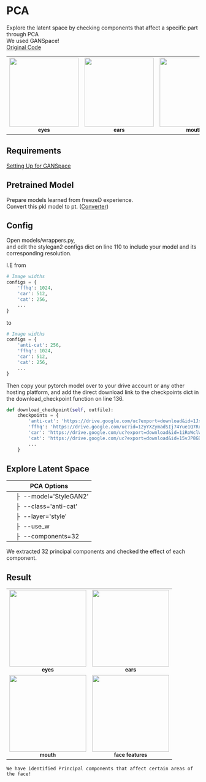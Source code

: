 # PCA
Explore the latent space by checking components that affect a specific part through PCA  
We used GANSpace!  
[Original Code](https://github.com/harskish/ganspace)   

<table>
  <tr>
      <td align="center"><img src="https://user-images.githubusercontent.com/66217855/213487974-ce67fb70-deb2-4547-bad5-3f7fab89f6ca.gif" width="180" height="180"><br /><sub><b>eyes</b></sub></td>
      <td align="center"><img src="https://user-images.githubusercontent.com/66217855/213407569-9e2913b9-d0de-43e2-9829-34f5c46f7a22.gif" width="180" height="180"><br /><sub><b>ears</b></sub></td>
      <td align="center"><img src="https://user-images.githubusercontent.com/66217855/213407592-f1af0bb0-1048-4111-86c9-1c5e272953f2.gif" width="180" height="180"><br /><sub><b>mouth</b></sub></td>
      <td align="center"><img src="https://user-images.githubusercontent.com/66217855/213410488-d95a2a36-cc47-4c76-acb3-9aa71c328f03.gif" width="180" height="180"><br /><sub><b>face features</b></sub></td>
  </tr>
</table>

## Requirements
[Setting Up  for GANSpace](https://github.com/BOAZ-bigdata/17th_Conference_AntiAginGAN-for-Cat/blob/main/setup/ganspace/SETUP_GANSpace.md)

## Pretrained Model
Prepare models learned from freezeD experience.  
Convert this pkl model to pt. ([Converter](https://github.com/BOAZ-bigdata/17th_Conference_AntiAginGAN-for-Cat/tree/main/utils/converter))  

## Config
Open models/wrappers.py,  
and edit the stylegan2 configs dict on line 110 to include your model and its corresponding resolution.  

I.E from
```python
# Image widths
configs = {
    'ffhq': 1024,
    'car': 512,
    'cat': 256,
    ...
}
```
to
```python
# Image widths
configs = {
    'anti-cat': 256,
    'ffhq': 1024,
    'car': 512,
    'cat': 256,
    ...
}
```

Then copy your pytorch model over to your drive account or any other hosting platform, and add the direct download link to the checkpoints dict in the download_checkpoint function on line 136.
```python
def download_checkpoint(self, outfile):
    checkpoints = {
        'anti-cat': 'https://drive.google.com/uc?export=download&id=1JxgW_zoVww4hXO0G4PO7e_w3rFtI7jsG',
        'ffhq': 'https://drive.google.com/uc?id=12yYXZymadSIj74Yue1Q7RrlbIqrXggo3',
        'car': 'https://drive.google.com/uc?export=download&id=1iRoWclWVbDBAy5iXYZrQnKYSbZUqXI6y',
        'cat': 'https://drive.google.com/uc?export=download&id=15vJP8GDr0FlRYpE8gD7CdeEz2mXrQMgN',
        ...
    }
```

## Explore Latent Space

| PCA Options |  
| ----------  |
| &ensp;&ensp;&boxvr;&nbsp; --model='StyleGAN2'  |
| &ensp;&ensp;&boxvr;&nbsp; --class='anti-cat'  |
| &ensp;&ensp;&boxvr;&nbsp; --layer='style'  |
| &ensp;&ensp;&boxvr;&nbsp; --use_w |
| &ensp;&ensp;&boxvr;&nbsp; --components=32  |

We extracted 32 principal components and checked the effect of each component.  


## Result

<table>
  <tr>
      <td align="center"><img src="https://user-images.githubusercontent.com/66217855/213487974-ce67fb70-deb2-4547-bad5-3f7fab89f6ca.gif" width="200" height="200"><br /><sub><b>eyes</b></sub></td>
      <td align="center"><img src="https://user-images.githubusercontent.com/66217855/213407569-9e2913b9-d0de-43e2-9829-34f5c46f7a22.gif" width="200" height="200"><br /><sub><b>ears</b></sub></td>
  </tr>
  <tr>
      <td align="center"><img src="https://user-images.githubusercontent.com/66217855/213407592-f1af0bb0-1048-4111-86c9-1c5e272953f2.gif" width="200" height="200"><br /><sub><b>mouth</b></sub></td>
      <td align="center"><img src="https://user-images.githubusercontent.com/66217855/213410488-d95a2a36-cc47-4c76-acb3-9aa71c328f03.gif" width="200" height="200"><br /><sub><b>face features</b></sub></td>
  </tr>
</table>


```
We have identified Principal components that affect certain areas of the face!
```
